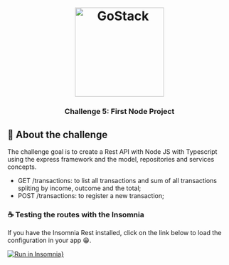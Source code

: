 <h1 align="center">
    <img alt="GoStack" src="https://rocketseat-cdn.s3-sa-east-1.amazonaws.com/bootcamp-header.png" width="200px" />
</h1>

<h3 align="center">
  Challenge 5: First Node Project
</h3>

##  :rocket: About the challenge

The challenge goal is to create a Rest API with Node JS with Typescript using the express framework and the model, repositories and services concepts.


- GET /transactions: to list all transactions and sum of all transactions spliting by income, outcome and the total;
- POST /transactions: to register a new transaction;


### :coffee: Testing the routes with the Insomnia

If you have the Insomnia Rest installed, click on the link below to load the configuration in your app :grin:.

[![Run in Insomnia}](https://insomnia.rest/images/run.svg)](https://insomnia.rest/run/?label=Challenge%205%3A%20First%20Node%20Project&uri=https%3A%2F%2Fgithub.com%2Fmesaquejunior%2Ffirstnodeproject%2Fblob%2Fmaster%2Finsomnia.json)
